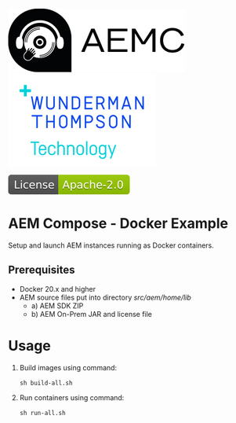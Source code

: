 ![AEM Compose Logo](https://github.com/wttech/aemc-ansible/raw/main/docs/logo-with-text.png)
[![WTT Logo](https://github.com/wttech/aemc-ansible/raw/main/docs/wtt-logo.png)](https://www.wundermanthompson.com/service/technology)

[![Apache License, Version 2.0, January 2004](https://github.com/wttech/aemc-ansible/raw/main/docs/apache-license-badge.svg)](http://www.apache.org/licenses/)

# AEM Compose - Docker Example

Setup and launch AEM instances running as Docker containers.

## Prerequisites

- Docker 20.x and higher
- AEM source files put into directory *src/aem/home/lib*
  - a) AEM SDK ZIP 
  - b) AEM On-Prem JAR and license file

# Usage 

  1. Build images using command:
        
      ```shell
      sh build-all.sh 
      ```
  2. Run containers using command:
    
      ```shell
      sh run-all.sh 
      ```
